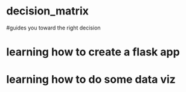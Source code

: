# decision_matrix
#guides you toward the right decision
# learning how to create a flask app
# learning how to do some data viz
